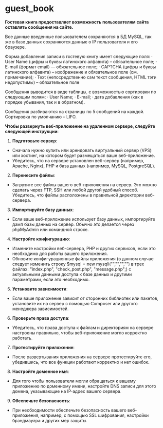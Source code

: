# guest_book
**Гостевая книга предоставляет возможность пользователям сайта оставлять сообщения на сайте.**

Все данные введенные пользователем сохраняются в БД MySQL, так же в базе данных сохраняются данные о IP пользователя и его браузере.

Форма добавления записи в гостевую книгу имеет следующие поля:
·	User Name (цифры и буквы латинского алфавита) – обязательное поле;
·	E-mail (формат email) — обязательное поле;
·	CAPTCHA (цифры и буквы латинского алфавита) – изображение и обязательное поле (см. примечание);
·	Text (непосредственно сам текст сообщения, HTML тэги недопустимы) – обязательное поле


Сообщения выводится в виде таблицы, с возможностью сортировки по следующим полям:
·	User Name;
·	E-mail;
·	дата добавления (как в порядке убывания, так и в обратном).

Сообщения разбиваются на страницы по 5 сообщений на каждой.
Сортировка по умолчанию – LIFO.


**Чтобы развернуть веб-приложение на удаленном сервере, следуйте следующей инструкции**:

1. **Подготовьте сервер**:
- Сначала нужно купить или арендовать виртуальный сервер (VPS) или хостинг, на котором будет размещаться ваше веб-приложение.
- Убедитесь, что на сервере установлен веб-сервер (например, Apache, Nginx), PHP и база данных (например, MySQL, PostgreSQL).

2. **Перенесите файлы**:
- Загрузите все файлы вашего веб-приложения на сервер. Это можно сделать через FTP, SSH или любой другой удобный способ. Убедитесь, что файлы расположены в правильной директории веб-сервера.

3. **Импортируйте базу данных**:
- Если ваше веб-приложение использует базу данных, импортируйте дамп базы данных на сервер. Обычно это делается через phpMyAdmin или командной строке.

4. **Настройте конфигурацию**:
- Измените настройки веб-сервера, PHP и других сервисов, если это необходимо для работы вашего приложения.
- Обновите конфигурационные файлы приложения (в данном случае следует изменить строку $mysql = new mysqli("","","","") в трех файлах: "index.php", "check_post.php", "message.php";) с актуальными данными доступа к базе данных и другими параметрами, если это необходимо.

5. **Установите зависимости**:
- Если ваше приложение зависит от сторонних библиотек или пакетов, установите их на сервер с помощью Composer или другого менеджера зависимостей.

6. **Проверьте права доступа**:
- Убедитесь, что права доступа к файлам и директориям на сервере настроены правильно, чтобы веб-приложение могло корректно работать.

7. **Протестируйте приложение**:
- После развертывания приложения на сервере протестируйте его, убедившись, что все функции работают корректно и нет ошибок.

8. **Настройте доменное имя**:
- Для того чтобы пользователи могли обращаться к вашему приложению по доменному имени, настройте DNS записи для этого домена, указывающие на IP-адрес вашего сервера.

9. **Обеспечьте безопасность**:
- При необходимости обеспечьте безопасность вашего веб-приложения, например, с помощью SSL шифрования, настройки брандмауэра и других мер защиты.

